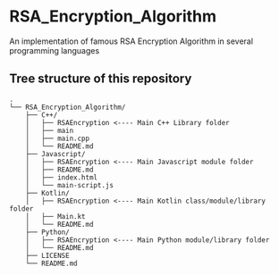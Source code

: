 # RSA_Encryption_Algorithm
An implementation of famous RSA Encryption Algorithm in several programming languages

## Tree structure of this repository

```
.
└── RSA_Encryption_Algorithm/
    ├── C++/
    │   ├── RSAEncryption <---- Main C++ Library folder
    │   ├── main
    │   ├── main.cpp
    │   └── README.md
    ├── Javascript/
    │   ├── RSAEncryption <---- Main Javascript module folder
    │   ├── README.md
    │   ├── index.html
    │   └── main-script.js
    ├── Kotlin/
    │   ├── RSAEncryption <---- Main Kotlin class/module/library folder
    │   ├── Main.kt
    │   └── README.md
    ├── Python/
    │   ├── RSAEncryption <---- Main Python module/library folder
    │   └── README.md
    ├── LICENSE
    └── README.md

```
